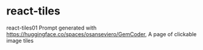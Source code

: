 # react-tiles
react-tiles01 Prompt generated with https://huggingface.co/spaces/osanseviero/GemCoder,  A page of clickable image tiles
